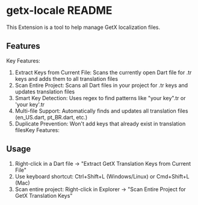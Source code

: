 # getx-locale README

This Extension is a tool to help manage GetX localization files.

## Features

Key Features:

1. Extract Keys from Current File: Scans the currently open Dart file for .tr keys and adds them to all translation files
2. Scan Entire Project: Scans all Dart files in your project for .tr keys and updates translation files
3. Smart Key Detection: Uses regex to find patterns like "your key".tr or 'your key'.tr
4. Multi-file Support: Automatically finds and updates all translation files (en_US.dart, pt_BR.dart, etc.)
5. Duplicate Prevention: Won't add keys that already exist in translation filesKey Features:

## Usage

1. Right-click in a Dart file → "Extract GetX Translation Keys from Current File"
2. Use keyboard shortcut: Ctrl+Shift+L (Windows/Linux) or Cmd+Shift+L (Mac)
3. Scan entire project: Right-click in Explorer → "Scan Entire Project for GetX Translation Keys"